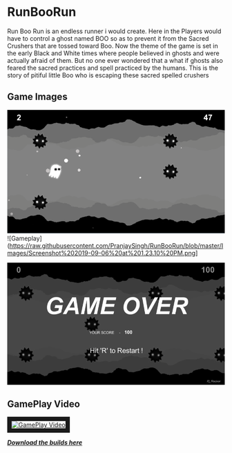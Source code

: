 # RunBooRun

Run Boo Run is an endless runner i would create. Here in the Players would have to control a ghost
named BOO so as to prevent it from the Sacred Crushers that are tossed toward Boo.
Now the theme of the game is set in the early Black and White times where people believed in ghosts
and were actually afraid of them. But no one ever wondered that a what if ghosts also feared the
sacred practices and spell practiced by the humans.
This is the story of pitiful little Boo who is escaping these sacred spelled crushers

## Game Images

![Gameplay](https://github.com/PranjaySingh/RunBooRun/blob/master/Images/Screenshot%202019-09-06%20at%201.23.10%20PM.png)
![Gameplay](https://raw.githubusercontent.com/PranjaySingh/RunBooRun/blob/master/Images/Screenshot%202019-09-06%20at%201.23.10%20PM.png]

![UI](https://github.com/PranjaySingh/RunBooRun/blob/master/Images/Screenshot%202019-09-06%20at%201.26.36%20PM.png)

## GamePlay Video

<a href="http://www.youtube.com/watch?feature=player_embedded&v=https://youtu.be/zTAtChoNkUE
" target="_blank"><img src="http://img.youtube.com/vi/zTAtChoNkUE/0.jpg" 
alt="GamePlay Video" width="240" height="180" border="10" /></a>

[_**Download the builds here**_](https://drive.google.com/drive/folders/1GNzXiC1DgfHI4DtZ5dONFB8TCysdM2IE?usp=sharing)
